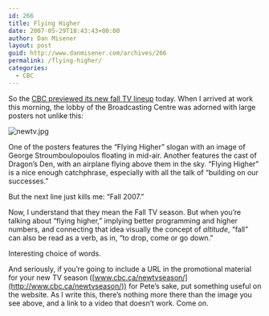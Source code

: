 ```yaml
---
id: 266
title: Flying Higher
date: 2007-05-29T18:43:43+00:00
author: Dan Misener
layout: post
guid: http://www.danmisener.com/archives/266
permalink: /flying-higher/
categories:
  - CBC
---
```

So the [CBC previewed its new fall TV lineup](http://www.insidethecbc.com/watch-the-preview-of-the-new-tv-season-now) today. When I arrived at work this morning, the lobby of the Broadcasting Centre was adorned with large posters not unlike this:

![newtv.jpg](http://misener.org/wp-content/uploads/2007/05/newtv.jpg)

One of the posters features the &#8220;Flying Higher&#8221; slogan with an image of George Stroumboulopoulos floating in mid-air. Another features the cast of Dragon&#8217;s Den, with an airplane flying above them in the sky. &#8220;Flying Higher&#8221; is a nice enough catchphrase, especially with all the talk of &#8220;building on our successes.&#8221;

But the next line just kills me: &#8220;Fall 2007.&#8221;

Now, I understand that they mean the Fall TV season. But when you&#8217;re talking about &#8220;flying higher,&#8221; implying better programming and higher numbers, and connecting that idea visually the concept of _altitude_, &#8220;fall&#8221; can also be read as a verb, as in, &#8220;to drop, come or go down.&#8221;

Interesting choice of words.

And seriously, if you&#8217;re going to include a URL in the promotional material for your new TV season ([www.cbc.ca/newtvseason/](http://www.cbc.ca/newtvseason/)) for Pete&#8217;s sake, put something useful on the website. As I write this, there&#8217;s nothing more there than the image you see above, and a link to a video that doesn&#8217;t work. Come on.